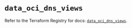 # `data_oci_dns_views`

Refer to the Terraform Registry for docs: [`data_oci_dns_views`](https://registry.terraform.io/providers/oracle/oci/6.18.0/docs/data-sources/dns_views).
